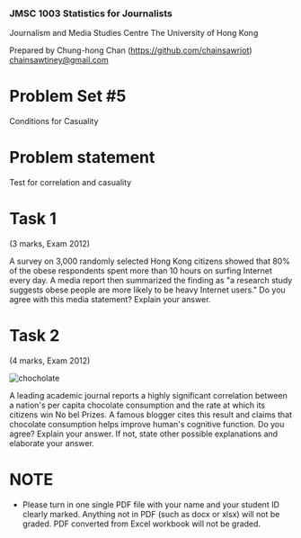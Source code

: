 ### JMSC 1003 Statistics for Journalists
Journalism and Media Studies Centre
The University of Hong Kong

Prepared by Chung-hong Chan (https://github.com/chainsawriot)  chainsawtiney@gmail.com

# Problem Set #5

Conditions for Casuality

# Problem statement

Test for correlation and casuality

# Task 1

(3 marks, Exam 2012)

A survey on 3,000 randomly selected Hong Kong citizens showed that 80% of the obese respondents spent more than 10 hours on surfing Internet every day. A media report then summarized the finding as "a research study suggests obese people are more likely to be heavy Internet users." Do you agree with this media statement? Explain your answer.

# Task 2

(4 marks, Exam 2012)

![chocholate](http://blogs.scientificamerican.com/the-curious-wavefunction/files/2012/11/Screen-Shot-2012-11-20-at-4.46.58-PM1.png)

A leading academic journal reports a highly significant correlation between a
nation's per capita chocolate consumption and the rate at which its citizens win No bel Prizes. A famous blogger cites this result and claims that chocolate consumption helps improve human's cognitive function. Do you agree? Explain your answer. If not, state other possible explanations and elaborate your answer.



# NOTE

* Please turn in one single PDF file with your name and your student ID clearly marked. Anything not in PDF (such as docx or xlsx) will not be graded. PDF converted from Excel workbook will not be graded.
